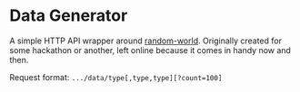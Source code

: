 # Data Generator

A simple HTTP API wrapper around [random-world](https://www.npmjs.com/package/random-world). Originally created for some hackathon or another, left online because it comes in handy now and then.

Request format: `.../data/type[,type,type][?count=100]`
